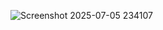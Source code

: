 ![Screenshot 2025-07-05 234107](https://github.com/user-attachments/assets/a80bf35c-f2cb-4c28-bcc1-3fd3995daff7)
